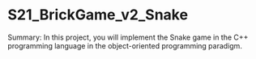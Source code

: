 # S21_BrickGame_v2_Snake
Summary: In this project, you will implement the Snake game in the C++ programming language in the object-oriented programming paradigm.

